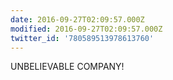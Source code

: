 ```yaml
---
date: 2016-09-27T02:09:57.000Z
modified: 2016-09-27T02:09:57.000Z
twitter_id: '780589513978613760'
---
```


  UNBELIEVABLE COMPANY!
